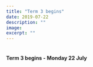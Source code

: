 ```yaml
---
title: "Term 3 begins"
date: 2019-07-22
description: ""
image: 
excerpt: ""
---
```


<h4><br />Term 3 begins - Monday 22 July</h4>

